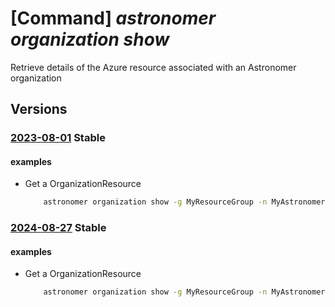 # [Command] _astronomer organization show_

Retrieve details of the Azure resource associated with an Astronomer organization

## Versions

### [2023-08-01](/Resources/mgmt-plane/L3N1YnNjcmlwdGlvbnMve30vcmVzb3VyY2Vncm91cHMve30vcHJvdmlkZXJzL2FzdHJvbm9tZXIuYXN0cm8vb3JnYW5pemF0aW9ucy97fQ==/2023-08-01.xml) **Stable**

<!-- mgmt-plane /subscriptions/{}/resourcegroups/{}/providers/astronomer.astro/organizations/{} 2023-08-01 -->

#### examples

- Get a OrganizationResource
    ```bash
        astronomer organization show -g MyResourceGroup -n MyAstronomerOrganization
    ```

### [2024-08-27](/Resources/mgmt-plane/L3N1YnNjcmlwdGlvbnMve30vcmVzb3VyY2Vncm91cHMve30vcHJvdmlkZXJzL2FzdHJvbm9tZXIuYXN0cm8vb3JnYW5pemF0aW9ucy97fQ==/2024-08-27.xml) **Stable**

<!-- mgmt-plane /subscriptions/{}/resourcegroups/{}/providers/astronomer.astro/organizations/{} 2024-08-27 -->

#### examples

- Get a OrganizationResource
    ```bash
        astronomer organization show -g MyResourceGroup -n MyAstronomerOrganization
    ```
